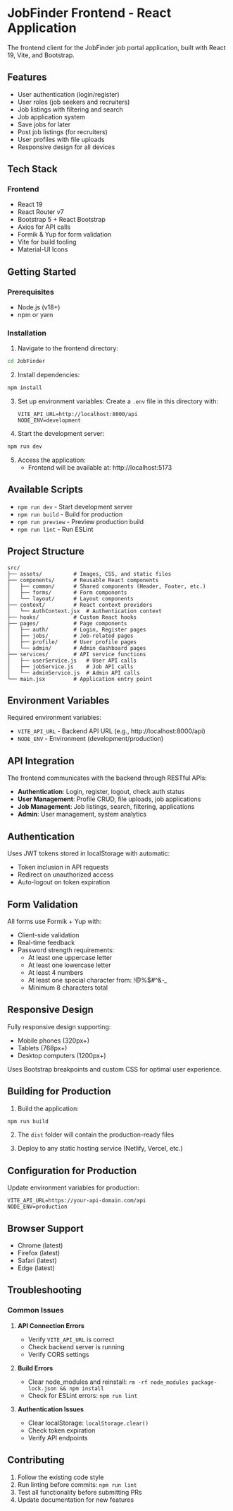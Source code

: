 # JobFinder Frontend - React Application

The frontend client for the JobFinder job portal application, built with React 19, Vite, and Bootstrap.

## Features

- User authentication (login/register)
- User roles (job seekers and recruiters)
- Job listings with filtering and search
- Job application system
- Save jobs for later
- Post job listings (for recruiters)
- User profiles with file uploads
- Responsive design for all devices

## Tech Stack

### Frontend
- React 19
- React Router v7
- Bootstrap 5 + React Bootstrap
- Axios for API calls
- Formik & Yup for form validation
- Vite for build tooling
- Material-UI Icons

## Getting Started

### Prerequisites
- Node.js (v18+)
- npm or yarn

### Installation

1. Navigate to the frontend directory:
```bash
cd JobFinder
```

2. Install dependencies:
```bash
npm install
```

3. Set up environment variables:
   Create a `.env` file in this directory with:
   ```env
   VITE_API_URL=http://localhost:8000/api
   NODE_ENV=development
   ```

4. Start the development server:
```bash
npm run dev
```

5. Access the application:
   - Frontend will be available at: http://localhost:5173

## Available Scripts

- `npm run dev` - Start development server
- `npm run build` - Build for production
- `npm run preview` - Preview production build
- `npm run lint` - Run ESLint

## Project Structure

```
src/
├── assets/          # Images, CSS, and static files
├── components/      # Reusable React components
│   ├── common/      # Shared components (Header, Footer, etc.)
│   ├── forms/       # Form components
│   └── layout/      # Layout components
├── context/         # React context providers
│   └── AuthContext.jsx  # Authentication context
├── hooks/           # Custom React hooks
├── pages/           # Page components
│   ├── auth/        # Login, Register pages
│   ├── jobs/        # Job-related pages
│   ├── profile/     # User profile pages
│   └── admin/       # Admin dashboard pages
├── services/        # API service functions
│   ├── userService.js   # User API calls
│   ├── jobService.js    # Job API calls
│   └── adminService.js  # Admin API calls
└── main.jsx         # Application entry point
```

## Environment Variables

Required environment variables:

- `VITE_API_URL` - Backend API URL (e.g., http://localhost:8000/api)
- `NODE_ENV` - Environment (development/production)

## API Integration

The frontend communicates with the backend through RESTful APIs:

- **Authentication**: Login, register, logout, check auth status
- **User Management**: Profile CRUD, file uploads, job applications
- **Job Management**: Job listings, search, filtering, applications
- **Admin**: User management, system analytics

## Authentication

Uses JWT tokens stored in localStorage with automatic:
- Token inclusion in API requests
- Redirect on unauthorized access
- Auto-logout on token expiration

## Form Validation

All forms use Formik + Yup with:
- Client-side validation
- Real-time feedback
- Password strength requirements:
  - At least one uppercase letter
  - At least one lowercase letter
  - At least 4 numbers
  - At least one special character from: !@%$#^&*-_*
  - Minimum 8 characters total

## Responsive Design

Fully responsive design supporting:
- Mobile phones (320px+)
- Tablets (768px+)
- Desktop computers (1200px+)

Uses Bootstrap breakpoints and custom CSS for optimal user experience.

## Building for Production

1. Build the application:
```bash
npm run build
```

2. The `dist` folder will contain the production-ready files

3. Deploy to any static hosting service (Netlify, Vercel, etc.)

## Configuration for Production

Update environment variables for production:
```env
VITE_API_URL=https://your-api-domain.com/api
NODE_ENV=production
```

## Browser Support

- Chrome (latest)
- Firefox (latest)
- Safari (latest)
- Edge (latest)

## Troubleshooting

### Common Issues

1. **API Connection Errors**
   - Verify `VITE_API_URL` is correct
   - Check backend server is running
   - Verify CORS settings

2. **Build Errors**
   - Clear node_modules and reinstall: `rm -rf node_modules package-lock.json && npm install`
   - Check for ESLint errors: `npm run lint`

3. **Authentication Issues**
   - Clear localStorage: `localStorage.clear()`
   - Check token expiration
   - Verify API endpoints

## Contributing

1. Follow the existing code style
2. Run linting before commits: `npm run lint`
3. Test all functionality before submitting PRs
4. Update documentation for new features